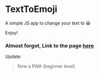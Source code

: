 # TextToEmoji

A simple JS app to change your text to 😀

Enjoy!

### Almost forgot, Link to the page [here](https://kayd33.github.io/TextToEmoji)

Update:
  > Now a PWA (beginner level)
